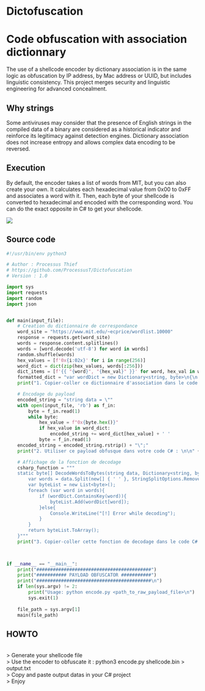 # Dictofuscation


# Code obfuscation with association dictionnary

The use of a shellcode encoder by dictionary association is in the same logic as obfuscation by IP address, by Mac address or UUID, but includes linguistic consistency. This project merges security and linguistic engineering for advanced concealment.


## Why strings

Some antiviruses may consider that the presence of English strings in the compiled data of a binary are considered as a historical indicator and reinforce its legitimacy against detection engines.
Dictionary association does not increase entropy and allows complex data encoding to be reversed.


## Execution

By default, the encoder takes a list of words from MIT, but you can also create your own.
It calculates each hexadecimal value from 0x00 to 0xFF and associates a word with it. Then, each byte of your shellcode is converted to hexadecimal and encoded with the corresponding word.
You can do the exact opposite in C# to get your shellcode.

![](./assets/demo.png)


## Source code

```python
#!/usr/bin/env python3

# Author : Processus Thief
# https://github.com/ProcessusT/Dictofuscation
# Version : 1.0

import sys
import requests
import random
import json


def main(input_file):
    # Creation du dictionnaire de correspondance
    word_site = "https://www.mit.edu/~ecprice/wordlist.10000"
    response = requests.get(word_site)
    words = response.content.splitlines()
    words = [word.decode('utf-8') for word in words]
    random.shuffle(words)
    hex_values = [f'0x{i:02x}' for i in range(256)]
    word_dict = dict(zip(hex_values, words[:256]))
    dict_items = [f'{{ "{word}", "{hex_val}" }}' for word, hex_val in word_dict.items()]
    formatted_dict = "var wordDict = new Dictionary<string, byte>\n{\n    " + ",\n    ".join(dict_items) + "\n};"
    print("1. Copier-coller ce dictionnaire d'association dans le code C# : \n\n" + str(formatted_dict) + "\n\n")

    # Encodage du payload
    encoded_string = "string data = \""
    with open(input_file, 'rb') as f_in:
        byte = f_in.read(1)
        while byte:
            hex_value = f"0x{byte.hex()}"
            if hex_value in word_dict:
                encoded_string += word_dict[hex_value] + ' '
            byte = f_in.read(1)
    encoded_string = encoded_string.rstrip() + "\";"
    print("2. Utiliser ce payload obfusque dans votre code C# : \n\n" + str(encoded_string) + "\n\n")

    # Affichage de la fonction de decodage
    csharp_function = """
    static byte[] DecodeWordsToBytes(string data, Dictionary<string, byte> wordDict){
        var words = data.Split(new[] { ' ' }, StringSplitOptions.RemoveEmptyEntries);
        var byteList = new List<byte>();
        foreach (var word in words){
            if (wordDict.ContainsKey(word)){
                byteList.Add(wordDict[word]);
            }else{
                Console.WriteLine("[!] Error while decoding");
            }
        }
        return byteList.ToArray();
    }"""
    print("3. Copier-coller cette fonction de decodage dans le code C# : \n\n" + str(csharp_function) + "\n\n")
    


if __name__ == "__main__":
    print("##########################################")
    print("########### PAYLOAD OBFUSCATOR ###########")
    print("##########################################\n")
    if len(sys.argv) != 2:
        print("Usage: python encode.py <path_to_raw_payload_file>\n")
        sys.exit(1)
    
    file_path = sys.argv[1]
    main(file_path)
```


## HOWTO
<br />
> Generate your shellcode file<br />
> Use the encoder to obfuscate it : python3 encode.py shellcode.bin > output.txt<br />
> Copy and paste output datas in your C# project<br />
> Enjoy<br />

<br /><br /><br />

